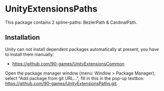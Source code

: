 # UnityExtensionsPaths
This package contains 2 spline-paths: BezierPath &amp; CardinalPath.

## Installation
Unity can not install dependent packages automatically at present, you have to install them manually:
- https://github.com/90-games/UnityExtensionsCommon

Open the package manager window (menu: Window > Package Manager), select "Add package from git URL...", fill in this in the pop-up textbox: https://github.com/90-games/UnityExtensionsPaths.git.
